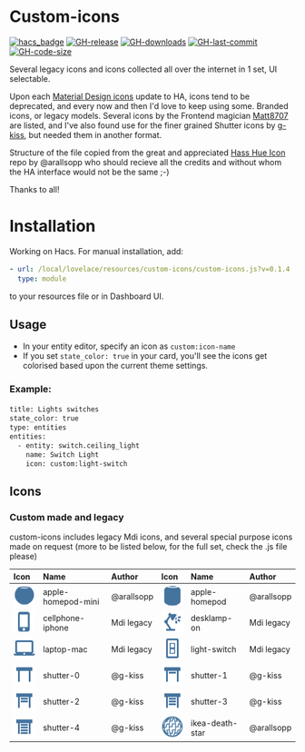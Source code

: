# Custom-icons

[![hacs_badge](https://img.shields.io/badge/HACS-Custom-41BDF5.svg)](https://github.com/hacs/integration)
[![GH-release](https://img.shields.io/github/v/release/Mariusthvdb/custom-icons.svg?style=flat-square)](https://github.com/Mariusthvdb/custom-icons/releases)
[![GH-downloads](https://img.shields.io/github/downloads/Mariusthvdb/custom-icons/total?style=flat-square)](https://github.com/Mariusthvdb/custom-icons/releases)
[![GH-last-commit](https://img.shields.io/github/last-commit/Mariusthvdb/custom-icons.svg?style=flat-square)](https://github.com/Mariusthvdb/custom-icons/commits/master)
[![GH-code-size](https://img.shields.io/github/languages/code-size/Mariusthvdb/custom-icons.svg?color=red&style=flat-square)](https://github.com/Mariusthvdb/custom-icons)

Several legacy icons and icons collected all over the internet in 1 set, UI selectable.

Upon each [Material Design icons](http://materialdesignicons.com) update to HA, icons tend to be deprecated, and every now and then I'd love to keep using some. Branded icons, or legacy models. 
Several icons by the Frontend magician [Matt8707](https://github.com/matt8707/hass-config) are listed, and I've also found use for the finer grained Shutter icons by [g-kiss](https://github.com/g-kiss/Home-Assistant-custom-shutter-icons), but needed them in another format.

Structure of the file copied from the great and appreciated [Hass Hue Icon](https://github.com/arallsopp/hass-hue-icons) repo by @arallsopp who should recieve all the credits and without whom the HA interface would not be the same ;-)

Thanks to all!

# Installation
Working on Hacs. For manual installation, add:

```yaml
- url: /local/lovelace/resources/custom-icons/custom-icons.js?v=0.1.4
  type: module
```

to your resources file or in Dashboard UI.

## Usage
- In your entity editor, specify an icon as `custom:icon-name`
- If you set `state_color: true` in your card, you'll see the icons get colorised based upon the current theme settings.

### Example:

```
title: Lights switches
state_color: true
type: entities
entities:
  - entity: switch.ceiling_light
    name: Switch Light
    icon: custom:light-switch
```

## Icons

### Custom made and legacy

custom-icons includes legacy Mdi icons, and several special purpose icons made on request
(more to be listed below, for the full set, check the .js file please)

[//]: # (Start Custom Icons)

| Icon | Name | Author | Icon | Name | Author |
| :--- | :--- | :--- | :--- | :--- | :--- |
| ![custom:apple-homepod-mini](https://raw.githubusercontent.com/mariusthvdb/custom-icons/main/docs/svgs/apple-homepod-mini.svg)| apple-homepod-mini | @arallsopp | ![custom:apple-homepod](https://raw.githubusercontent.com/mariusthvdb/custom-icons/main/docs/svgs/apple-homepod.svg)| apple-homepod | @arallsopp | 
| ![custom:cellphone-iphone](https://raw.githubusercontent.com/mariusthvdb/custom-icons/main/docs/svgs/cellphone-iphone.svg)| cellphone-iphone | Mdi legacy | ![custom:desklamp-on](https://raw.githubusercontent.com/mariusthvdb/custom-icons/main/docs/svgs/desklamp-on.svg)| desklamp-on | Mdi legacy | 
| ![custom:laptop-mac](https://raw.githubusercontent.com/mariusthvdb/custom-icons/main/docs/svgs/laptop-mac.svg)| laptop-mac | Mdi legacy | ![custom:light-switch](https://raw.githubusercontent.com/mariusthvdb/custom-icons/main/docs/svgs/light-switch.svg)| light-switch | Mdi legacy |
| ![custom:shutter-0](https://raw.githubusercontent.com/mariusthvdb/custom-icons/main/docs/svgs/shutter-0.svg)| shutter-0 | @g-kiss | ![custom:shutter-1](https://raw.githubusercontent.com/mariusthvdb/custom-icons/main/docs/svgs/shutter-1.svg)| shutter-1 | @g-kiss |
| ![custom:shutter-2](https://raw.githubusercontent.com/mariusthvdb/custom-icons/main/docs/svgs/shutter-2.svg)| shutter-2 | @g-kiss | ![custom:shutter-3](https://raw.githubusercontent.com/mariusthvdb/custom-icons/main/docs/svgs/shutter-3.svg)| shutter-3 | @g-kiss |
| ![custom:shutter-4](https://raw.githubusercontent.com/mariusthvdb/custom-icons/main/docs/svgs/shutter-4.svg)| shutter-4 | @g-kiss | ![custom:ikea-death-star](https://raw.githubusercontent.com/mariusthvdb/custom-icons/main/docs/svgs/ikea-death-star.svg)| ikea-death-star | @arallsopp |

[//]: # (End Custom Icons)
